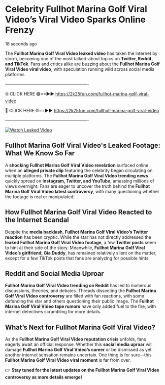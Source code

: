 # Celebrity Fullhot Marina Golf Viral Video’s Viral Video Sparks Online Frenzy

18 seconds ago

The **Fullhot Marina Golf Viral Video leaked video** has taken the internet by storm, becoming one of the most talked-about topics on **Twitter, Reddit, and TikTok**. Fans and critics alike are buzzing about the **Fullhot Marina Golf Viral Video viral video**, with speculation running wild across social media platforms.

———————————————————-

🌐 CLICK HERE 🟢==►► https://2k25fun.com/fullhot-marina-golf-viral-video

🔴 CLICK HERE 🌐==►► https://2k25fun.com/fullhot-marina-golf-viral-video

———————————————————-

[![Watch Leaked Video](https://miro.medium.com/v2/resize:fit:828/format:webp/1*cilzJN44JGOrTw9NJCrNHA.gif "Watch Leaked Video")](https://2k25fun.com/fullhot-marina-golf-viral-video)

## **Fullhot Marina Golf Viral Video's Leaked Footage: What We Know So Far**  
A **shocking Fullhot Marina Golf Viral Video revelation** surfaced online when an **alleged private clip** featuring the celebrity began circulating on multiple platforms. The **Fullhot Marina Golf Viral Video trending news** quickly spread on **Instagram, Twitter, and YouTube**, amassing millions of views overnight. Fans are eager to uncover the truth behind the **Fullhot Marina Golf Viral Video latest controversy**, with many questioning whether the footage is real or manipulated.  

## **How Fullhot Marina Golf Viral Video Reacted to the Internet Scandal**  
Despite the **media backlash**, **Fullhot Marina Golf Viral Video’s Twitter reaction** has been cryptic. While the star has not directly addressed the **leaked Fullhot Marina Golf Viral Video footage**, a few **Twitter posts** seem to hint at their side of the story. Meanwhile, **Fullhot Marina Golf Viral Video’s girlfriend, Gia Duddy**, has remained relatively silent on the matter, except for a few TikTok posts that fans are analyzing for possible hints.  

## **Reddit and Social Media Uproar**  
**Fullhot Marina Golf Viral Video trending on Reddit** has led to numerous discussions, theories, and debates. Threads dissecting the **Fullhot Marina Golf Viral Video controversy** are filled with fan reactions, with some defending the star and others questioning their public image. The **Fullhot Marina Golf Viral Video tape rumors** have only added fuel to the fire, with internet detectives scrambling for more details.  

## **What’s Next for Fullhot Marina Golf Viral Video?**  
As the **Fullhot Marina Golf Viral Video reputation crisis** unfolds, fans eagerly await an official response. Whether this **social media uproar** will damage **Fullhot Marina Golf Viral Video’s career** or be dismissed as yet another internet sensation remains uncertain. One thing is for sure—this **Fullhot Marina Golf Viral Video viral moment** is far from over.  

👉 **Stay tuned for the latest updates on the Fullhot Marina Golf Viral Video controversy as more details emerge!**  